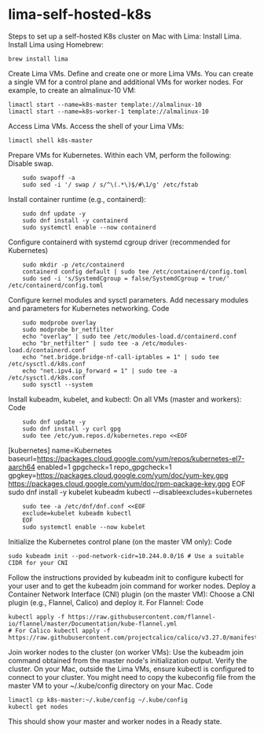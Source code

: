 # lima-self-hosted-k8s

Steps to set up a self-hosted K8s cluster on Mac with Lima:
Install Lima.
Install Lima using Homebrew:

    brew install lima
Create Lima VMs.
Define and create one or more Lima VMs. You can create a single VM for a control plane and additional VMs for worker nodes. For example, to create an almalinux-10 VM:

    limactl start --name=k8s-master template://almalinux-10
    limactl start --name=k8s-worker-1 template://almalinux-10
Access Lima VMs.
Access the shell of your Lima VMs:

    limactl shell k8s-master
Prepare VMs for Kubernetes.
Within each VM, perform the following: Disable swap.

        sudo swapoff -a
        sudo sed -i '/ swap / s/^\(.*\)$/#\1/g' /etc/fstab
Install container runtime (e.g., containerd):

        sudo dnf update -y
        sudo dnf install -y containerd
        sudo systemctl enable --now containerd
Configure containerd with systemd cgroup driver (recommended for Kubernetes)

        sudo mkdir -p /etc/containerd
        containerd config default | sudo tee /etc/containerd/config.toml    
        sudo sed -i 's/SystemdCgroup = false/SystemdCgroup = true/' /etc/containerd/config.toml

Configure kernel modules and sysctl parameters.
Add necessary modules and parameters for Kubernetes networking.
Code

        sudo modprobe overlay
        sudo modprobe br_netfilter
        echo "overlay" | sudo tee /etc/modules-load.d/containerd.conf
        echo "br_netfilter" | sudo tee -a /etc/modules-load.d/containerd.conf
        echo "net.bridge.bridge-nf-call-iptables = 1" | sudo tee /etc/sysctl.d/k8s.conf
        echo "net.ipv4.ip_forward = 1" | sudo tee -a /etc/sysctl.d/k8s.conf
        sudo sysctl --system
Install kubeadm, kubelet, and kubectl:
On all VMs (master and workers):
Code

        sudo dnf update -y
        sudo dnf install -y curl gpg
        sudo tee /etc/yum.repos.d/kubernetes.repo <<EOF
[kubernetes]
name=Kubernetes
baseurl=https://packages.cloud.google.com/yum/repos/kubernetes-el7-aarch64
enabled=1
gpgcheck=1
repo_gpgcheck=1
gpgkey=https://packages.cloud.google.com/yum/doc/yum-key.gpg
       https://packages.cloud.google.com/yum/doc/rpm-package-key.gpg
EOF       
        sudo dnf install -y kubelet kubeadm kubectl --disableexcludes=kubernetes

        sudo tee -a /etc/dnf/dnf.conf <<EOF
        exclude=kubelet kubeadm kubectl
        EOF
        sudo systemctl enable --now kubelet


Initialize the Kubernetes control plane (on the master VM only):
Code

    sudo kubeadm init --pod-network-cidr=10.244.0.0/16 # Use a suitable CIDR for your CNI
Follow the instructions provided by kubeadm init to configure kubectl for your user and to get the kubeadm join command for worker nodes.
Deploy a Container Network Interface (CNI) plugin (on the master VM):
Choose a CNI plugin (e.g., Flannel, Calico) and deploy it. For Flannel:
Code

    kubectl apply -f https://raw.githubusercontent.com/flannel-io/flannel/master/Documentation/kube-flannel.yml
    # For Calico kubectl apply -f https://raw.githubusercontent.com/projectcalico/calico/v3.27.0/manifests/calico.yaml
Join worker nodes to the cluster (on worker VMs):
Use the kubeadm join command obtained from the master node's initialization output. Verify the cluster.
On your Mac, outside the Lima VMs, ensure kubectl is configured to connect to your cluster. You might need to copy the kubeconfig file from the master VM to your ~/.kube/config directory on your Mac.
Code

    limactl cp k8s-master:~/.kube/config ~/.kube/config
    kubectl get nodes
This should show your master and worker nodes in a Ready state.
